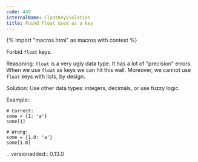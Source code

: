 ```yaml
---
code: 449
internalName: FloatKeyViolation
title: Found float used as a key
---
```


{% import "macros.html" as macros with context %}


Forbid ``float`` keys.

Reasoning:
    ``float`` is a very ugly data type.
    It has a lot of "precision" errors.
    When we use ``float`` as keys we can hit this wall.
    Moreover, we cannot use ``float`` keys with lists, by design.

Solution:
    Use other data types: integers, decimals, or use fuzzy logic.

Example::

    # Correct:
    some = {1: 'a'}
    some[1]

    # Wrong:
    some = {1.0: 'a'}
    some[1.0]

.. versionadded:: 0.13.0